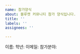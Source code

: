 ```yaml
---
name: 참가양식
about: 블루캣 커뮤니티 참가 양식입니다.
title: ''
labels: ''
assignees: ''

---
```


이름:
학년:
이메일:
참가분야:
